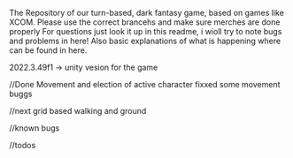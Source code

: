 The Repository of our turn-based, dark fantasy game, based on games like XCOM. Please use the correct brancehs and make sure merches are done properly
For questions just look it up in this readme, i wioll try to note bugs and problems in here!
Also basic explanations of what is happening where can be found in here.

2022.3.49f1 -> unity vesion for the game

//Done
Movement and election of active character fixxed some movement buggs

//next
grid based walking and ground

//known bugs

//todos
